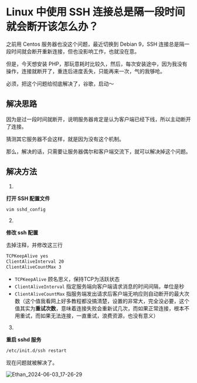 # Linux 中使用 SSH 连接总是隔一段时间就会断开该怎么办？

之前用 Centos 服务器也没这个问题，最近切换到 Debian 9，SSH 连接总是隔一段时间就会断开重新连接，但也没影响工作，也就没在意。

但是，今天想安装 PHP，那玩意耗时比较久，然后，每次安装途中，因为我没有操作，连接就断开了，重连后进度丢失，只能再来一次，气的我够呛。

必须，把这个问题给彻底解决了，谷歌，启动～

## 解决思路

因为是过一段时间就断开，说明服务器肯定是认为客户端已经下线，所以主动断开了连接。

猜测其它服务器不会这样，就是因为没有这个机制。

那么，解决的话，只需要让服务器偶尔和客户端交流下，就可以解决掉这个问题。

## 解决方法

1.

**打开 SSH 配置文件**

```bash
vim sshd_config
```

2.

**修改 ssh 配置**

去掉注释，并修改这三行

```bash
TCPKeepAlive yes
ClientAliveInterval 20
ClientAliveCountMax 3
```

- `TCPKeepAlive` 顾名思义，保持TCP为活跃状态
- `ClientAliveInterval` 指定服务端向客户端请求消息的时间间隔，单位是秒
- `ClientAliveCountMax` 指服务端发出请求后客户端无响应则自动断开的最大次数（这个值我看网上好多教程都没搞清楚，设置的非常大，完全没必要，这个值其实为**重试次数**，意味着连接失败会重新试几次，而如果正常连接，根本不用重试，而如果无法连接，一直重试，浪费资源，也没有意义）

3.

**重启 sshd 服务**

```bash
/etc/init.d/ssh restart
```

现在问题就被解决了。

![Ethan_2024-06-03_17-26-29](https://pic.shejibiji.com/i/2024/06/03/665d8c57696fd.jpg)